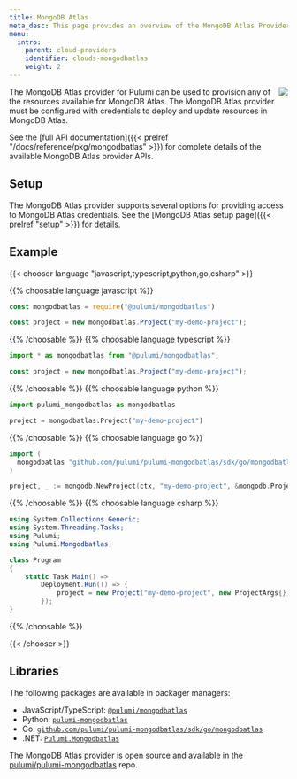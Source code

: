 ```yaml
---
title: MongoDB Atlas
meta_desc: This page provides an overview of the MongoDB Atlas Provider for Pulumi.
menu:
  intro:
    parent: cloud-providers
    identifier: clouds-mongodbatlas
    weight: 2
---
```


<img src="/logos/tech/mongodb.png" align="right" class="h-16 px-8 pb-4">

The MongoDB Atlas provider for Pulumi can be used to provision any of the resources available for MongoDB Atlas.
The MongoDB Atlas provider must be configured with credentials to deploy and update resources in MongoDB Atlas.

See the [full API documentation]({{< prelref "/docs/reference/pkg/mongodbatlas" >}}) for complete details of the available MongoDB Atlas provider APIs.

## Setup

The MongoDB Atlas provider supports several options for providing access to MongoDB Atlas credentials.  See the [MongoDB Atlas setup page]({{< prelref "setup" >}}) for details.

## Example

{{< chooser language "javascript,typescript,python,go,csharp" >}}

{{% choosable language javascript %}}

```javascript
const mongodbatlas = require("@pulumi/mongodbatlas")

const project = new mongodbatlas.Project("my-demo-project");
```

{{% /choosable %}}
{{% choosable language typescript %}}

```typescript
import * as mongodbatlas from "@pulumi/mongodbatlas";

const project = new mongodbatlas.Project("my-demo-project");
```

{{% /choosable %}}
{{% choosable language python %}}

```python
import pulumi_mongodbatlas as mongodbatlas

project = mongodbatlas.Project("my-demo-project")
```

{{% /choosable %}}
{{% choosable language go %}}

```go
import (
  mongodbatlas "github.com/pulumi/pulumi-mongodbatlas/sdk/go/mongodbatlas"
)

project, _ := mongodb.NewProject(ctx, "my-demo-project", &mongodb.ProjectArgs{})
```

{{% /choosable %}}
{{% choosable language csharp %}}

```csharp
using System.Collections.Generic;
using System.Threading.Tasks;
using Pulumi;
using Pulumi.Mongodbatlas;

class Program
{
    static Task Main() =>
        Deployment.Run(() => {
            project = new Project("my-demo-project", new ProjectArgs{});
        });
}
```

{{% /choosable %}}

{{< /chooser >}}

## Libraries

The following packages are available in packager managers:

* JavaScript/TypeScript: [`@pulumi/mongodbatlas`](https://www.npmjs.com/package/@pulumi/mongodbatlas)
* Python: [`pulumi-mongodbatlas`](https://pypi.org/project/pulumi-mongodbatlas/)
* Go: [`github.com/pulumi/pulumi-mongodbatlas/sdk/go/mongodbatlas`](https://github.com/pulumi/pulumi-mongodbatlas)
* .NET: [`Pulumi.Mongodbatlas`](https://www.nuget.org/packages/Pulumi.Mongodbatlas)

The MongoDB Atlas provider is open source and available in the [pulumi/pulumi-mongodbatlas](https://github.com/pulumi/pulumi-mongodbatlas) repo.
